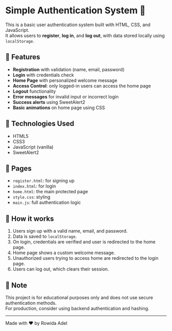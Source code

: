 # Simple Authentication System 🔐

This is a basic user authentication system built with HTML, CSS, and JavaScript.  
It allows users to **register**, **log in**, and **log out**, with data stored locally using `localStorage`.

## 🌟 Features

- **Registration** with validation (name, email, password)
- **Login** with credentials check
- **Home Page** with personalized welcome message
- **Access Control**: only logged-in users can access the home page
- **Logout** functionality
- **Error messages** for invalid input or incorrect login
- **Success alerts** using SweetAlert2
- **Basic animations** on home page using CSS

## 💾 Technologies Used

- HTML5
- CSS3
- JavaScript (vanilla)
- SweetAlert2

## 📁 Pages

- `register.html`: for signing up
- `index.html`: for login
- `home.html`: the main protected page
- `style.css`: styling
- `main.js`: full authentication logic

## 📝 How it works

1. Users sign up with a valid name, email, and password.
2. Data is saved to `localStorage`.
3. On login, credentials are verified and user is redirected to the home page.
4. Home page shows a custom welcome message.
5. Unauthorized users trying to access home are redirected to the login page.
6. Users can log out, which clears their session.

## 📌 Note

This project is for educational purposes only and does not use secure authentication methods.  
For production, consider using backend authentication and hashing.

---

Made with ❤️ by Rowida Adel
